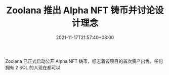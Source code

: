 ﻿---
title: "Zoolana 推出 Alpha NFT 铸币并讨论设计理念"
date: 2021-11-17T21:57:40+08:00
lastmod: 2021-11-17T16:45:40+08:00
draft: false
authors: ["Angela"]
description: "Zoolana 已正式启动公开 Alpha NFT 铸币，标志着该项目的首次资产出售。任何拥有 2 SOL 的人现在都可以"
featuredImage: "zoolana-launches-alpha-nft-minting-and-discusses-design-philosophy.png"
tags: ["Virtual World","虚拟世界","Play to Earn"]
categories: ["news"]
news: ["虚拟世界"]
weight: 
lightgallery: true
pinned: false
recommend: false
recommend1: false
---

Zoolana 已正式启动公开 Alpha NFT 铸币，标志着该项目的首次资产出售。任何拥有 2 SOL 的人现在都可以

<!--more-->

